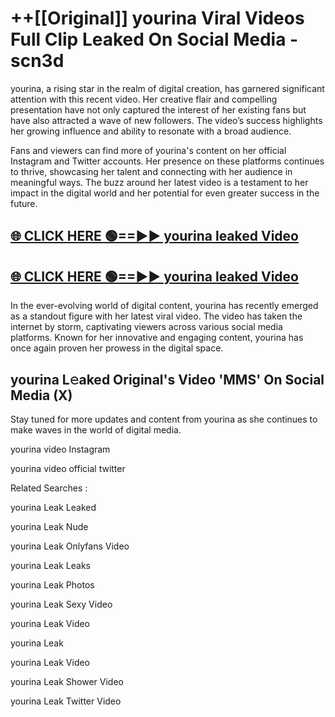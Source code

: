 # ++[[Original]] yourina Viral Videos Full Clip Leaked On Social Media - scn3d<br>

yourina, a rising star in the realm of digital creation, has garnered significant attention with this recent video. Her creative flair and compelling presentation have not only captured the interest of her existing fans but have also attracted a wave of new followers. The video’s success highlights her growing influence and ability to resonate with a broad audience.

Fans and viewers can find more of yourina's content on her official Instagram and Twitter accounts. Her presence on these platforms continues to thrive, showcasing her talent and connecting with her audience in meaningful ways. The buzz around her latest video is a testament to her impact in the digital world and her potential for even greater success in the future.


## [🌐 CLICK HERE 🟢==►► yourina leaked Video ](https://onlyclips.site?title=yourina&ref=git)

## [🌐 CLICK HERE 🟢==►► yourina leaked Video ](https://onlyclips.site?title=yourina&ref=git)


In the ever-evolving world of digital content, yourina has recently emerged as a standout figure with her latest viral video. The video has taken the internet by storm, captivating viewers across various social media platforms. Known for her innovative and engaging content, yourina has once again proven her prowess in the digital space.



## yourina L𝚎aked Original's Video 'MMS' On Social Media (X)


Stay tuned for more updates and content from yourina as she continues to make waves in the world of digital media.

yourina video Instagram

yourina video official twitter


Related Searches :

yourina Leak Leaked

yourina Leak Nude

yourina Leak Onlyfans Video

yourina Leak Leaks

yourina Leak Photos

yourina Leak Sexy Video

yourina Leak Video

yourina Leak

yourina Leak Video

yourina Leak Shower Video

yourina Leak Twitter Video

